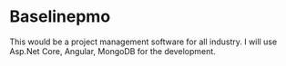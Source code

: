 # Baselinepmo
This would be a project management software for all industry. I will use Asp.Net Core, Angular, MongoDB for the development.
